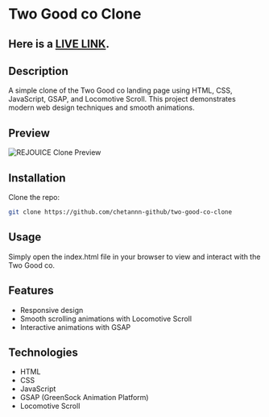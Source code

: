 # Two Good co Clone

## Here is a [LIVE LINK](https://two-good-co-clone.onrender.com).


## Description
A simple clone of the Two Good co landing page using HTML, CSS, JavaScript, GSAP, and Locomotive Scroll. This project demonstrates modern web design techniques and smooth animations.

## Preview
![REJOUICE Clone Preview](./assests/preview.png)


## Installation

Clone the repo:
   ```bash
   git clone https://github.com/chetannn-github/two-good-co-clone
   ```
## Usage
Simply open the index.html file in your browser to view and interact with the Two Good co.

## Features
- Responsive design
- Smooth scrolling animations with Locomotive Scroll
- Interactive animations with GSAP
  
## Technologies
- HTML
- CSS
- JavaScript
- GSAP (GreenSock Animation Platform)
- Locomotive Scroll
